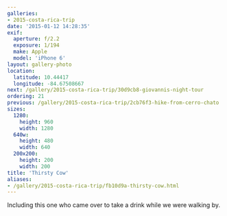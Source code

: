 ```yaml
---
galleries:
- 2015-costa-rica-trip
date: '2015-01-12 14:28:35'
exif:
  aperture: f/2.2
  exposure: 1/194
  make: Apple
  model: 'iPhone 6'
layout: gallery-photo
location:
  latitude: 10.44417
  longitude: -84.67508667
next: /gallery/2015-costa-rica-trip/30d9cb8-giovannis-night-tour
ordering: 21
previous: /gallery/2015-costa-rica-trip/2cb76f3-hike-from-cerro-chato
sizes:
  1280:
    height: 960
    width: 1280
  640w:
    height: 480
    width: 640
  200x200:
    height: 200
    width: 200
title: 'Thirsty Cow'
aliases:
- /gallery/2015-costa-rica-trip/fb10d9a-thirsty-cow.html
---
```


Including this one who came over to take a drink while we were walking by.
